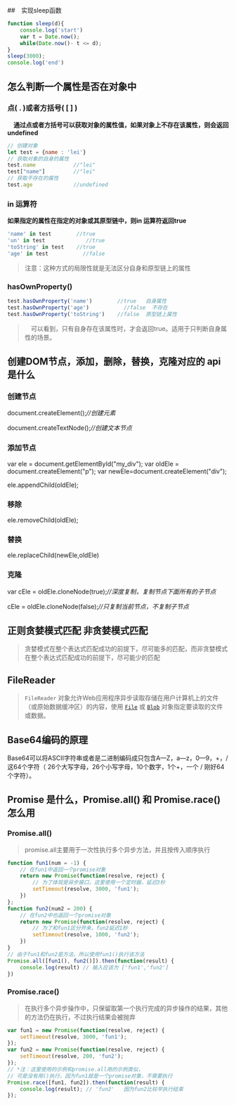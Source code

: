 ##　实现sleep函数

```javascript
function sleep(d){
    console.log('start')
    var t = Date.now();
    while(Date.now()- t <= d);
} 
sleep(3000);
console.log('end')
```

## 怎么判断一个属性是否在对象中

### 点( . )或者方括号( [ ] )

　**通过点或者方括号可以获取对象的属性值，如果对象上不存在该属性，则会返回undefined**

```javascript
// 创建对象
let test = {name : 'lei'}
// 获取对象的自身的属性
test.name            //"lei"
test["name"]         //"lei"
// 获取不存在的属性
test.age             //undefined
```

###  in 运算符

**如果指定的属性在指定的对象或其原型链中，则in 运算符返回true**

```javascript
'name' in test        //true
'un' in test             //true
'toString' in test    //true
'age' in test           //false
```

> 注意：这种方式的局限性就是无法区分自身和原型链上的属性

### hasOwnProperty()

```javascript
test.hasOwnProperty('name')        //true   自身属性
test.hasOwnProperty('age')           //false  不存在
test.hasOwnProperty('toString')    //false  原型链上属性
```

> 　可以看到，只有自身存在该属性时，才会返回true。适用于只判断自身属性的场景。



## 创建DOM节点，添加，删除，替换，克隆对应的 api 是什么

### 创建节点

document.createElement();*//创建元素*

document.createTextNode();*//创建文本节点*

### 添加节点

var ele = document.getElementById("my_div");
var oldEle = document.createElement("p");
var newEle=document.createElement("div");

ele.appendChild(oldEle);

### 移除

ele.removeChild(oldEle);

### 替换

ele.replaceChild(newEle,oldEle)

### 克隆

var cEle = oldEle.cloneNode(true);*//深度复制，复制节点下面所有的子节点*

cEle = oldEle.cloneNode(false);*//只复制当前节点，不复制子节点*

## 正则贪婪模式匹配 非贪婪模式匹配 

> 贪婪模式在整个表达式匹配成功的前提下，尽可能多的匹配，而非贪婪模式在整个表达式匹配成功的前提下，尽可能少的匹配

## FileReader

> `FileReader` 对象允许Web应用程序异步读取存储在用户计算机上的文件（或原始数据缓冲区）的内容，使用 [`File`](https://developer.mozilla.org/zh-CN/docs/Web/API/File) 或 [`Blob`](https://developer.mozilla.org/zh-CN/docs/Web/API/Blob) 对象指定要读取的文件或数据。

## Base64编码的原理

Base64可以将ASCII字符串或者是二进制编码成只包含A—Z，a—z，0—9，+，/ 这64个字符（ 26个大写字母，26个小写字母，10个数字，1个+，一个 / 刚好64个字符）。

##  Promise 是什么，Promise.all() 和 Promise.race() 怎么用

### Promise.all()

> promise.all主要用于一次性执行多个异步方法，并且按传入顺序执行

```javascript
function fun1(num = -1) {
    // 在fun1中返回一个promise对象
    return new Promise(function(resolve, reject) {
        // 为了体现是异步接口，这里使用一个定时器，延迟3秒
        setTimeout(resolve, 3000, 'fun1');
    })
};
function fun2(num2 = 200) {
    // 在fun2中也返回一个promise对象
    return new Promise(function(resolve, reject) {
        // 为了和fun1区分开来，fun2延迟1秒
        setTimeout(resolve, 1000, 'fun2');
    })
}
// 由于fun1和fun2是方法，所以使用fun1()执行该方法
Promise.all([fun1(), fun2()]).then(function(result) {
    console.log(result) // 输入应该为 ['fun1','fun2']
})
```

### Promise.race()

> 在执行多个异步操作中，只保留取第一个执行完成的异步操作的结果，其他的方法仍在执行，不过执行结果会被抛弃

```javascript
var fun1 = new Promise(function(resolve, reject) {
    setTimeout(resolve, 3000, 'fun1');
});
var fun2 = new Promise(function(resolve, reject) {
    setTimeout(resolve, 200, 'fun2');
});
// *注：这里使用的示例和promise.all用的示例类似，
// 可是没有用()执行，因为fun1就是一个promise对象，不需要执行
Promise.race([fun1, fun2]).then(function(result) {
    console.log(result); // 'fun2'   因为fun2比较早执行结束
});
```

